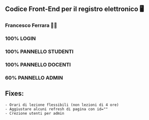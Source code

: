 ## Codice Front-End per il registro elettronico 🖥️
### Francesco Ferrara 🧑‍🎓


### 100% LOGIN

### 100% PANNELLO STUDENTI

### 100% PANNELLO DOCENTI

### 60% PANNELLO ADMIN

## Fixes:
    - Orari di lezione flessibili (non lezioni di 4 ore)
    - Aggiustare alcuni refresh di pagina con id=""
    - Crezione utenti per admin